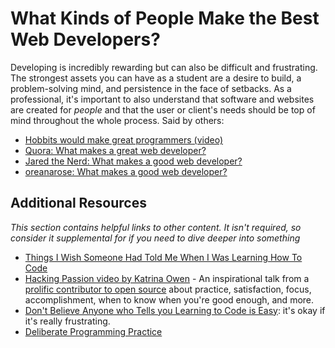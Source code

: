 # What Kinds of People Make the Best Web Developers?

Developing is incredibly rewarding but can also be difficult and frustrating.  The strongest assets you can have as a student are a desire to build, a problem-solving mind, and persistence in the face of setbacks.  As a professional, it's important to also understand that software and websites are created for *people* and that the user or client's needs should be top of mind throughout the whole process.  Said by others:

* [Hobbits would make great programmers (video)](http://www.youtube.com/watch?v=G49RUPv5-NU)
* [Quora: What makes a great web developer?](http://www.quora.com/What-makes-a-great-web-developer)
* [Jared the Nerd: What makes a good web developer?](http://jaredthenerd.com/2013/05/What-Makes-A-Good-Developer/)
* [oreanarose: What makes a good web developer?](http://oreanarose.com/2010/12/what-makes-a-good-web-developer/)

## Additional Resources

*This section contains helpful links to other content. It isn't required, so consider it supplemental for if you need to dive deeper into something*


* [Things I Wish Someone Had Told Me When I Was Learning How To Code](https://medium.com/learning-to-code/565fc9dcb329)
* [Hacking Passion video by Katrina Owen](http://youtu.be/rHLTltK1kss) - An inspirational talk from a [prolific contributor to open source](https://github.com/kytrinyx) about practice, satisfaction, focus, accomplishment, when to know when you're good enough, and more.
* [Don't Believe Anyone who Tells you Learning to Code is Easy](http://techcrunch.com/2014/05/24/dont-believe-anyone-who-tells-you-learning-to-code-is-easy/): it's okay if it's really frustrating.
* [Deliberate Programming Practice](https://codequizzes.wordpress.com/2013/04/28/deliberate-programming-practice/)
